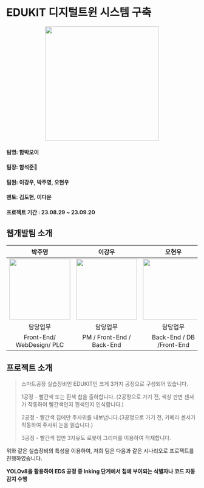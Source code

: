 # EDUKIT 디지털트윈 시스템 구축

<div align = 'center'><img width="300px" height="300px" src="https://github.com/seokjunh/Edukit_DigitalTwin/assets/130536128/1bc9491b-1df5-4abd-a252-d6beaebe20ca.png"/></div>

#### 팀명: 함박오이
#### 팀장: 함석준🏅
#### 팀원: 이강우, 박주영, 오현우
#### 멘토: 김도현, 이다운
#### 프로젝트 기간 : 23.08.29 ~ 23.09.20


## 웹개발팀 소개

|      박주영       |          이강우         |       오현우         |       함석준         |
| :------------------------------------------------------------------------------: | :---------------------------------------------------------------------------------------------------------------------------------------------------: | :---------------------------------------------------------------------------------------------------------------------------------------------------------------------------------------------------: | :------------------------------------------------------------------------------: |
|   <img width="160px" src="https://github.com/seokjunh/Edukit_DigitalTwin/assets/130536128/bbc106cb-c849-4469-989a-db796d33d5be.png" />    |   <img width="160px" src="https://github.com/seokjunh/Edukit_DigitalTwin/assets/130536128/1eb7836b-fd6b-424e-8697-2224cbb2b119" />    |   <img width="160px" src="https://github.com/seokjunh/Edukit_DigitalTwin/assets/130536128/cd96a81b-dc28-4a7b-b2e5-be2cfa24bbc0"/>   |   <img width="160px" src="https://github.com/seokjunh/Edukit_DigitalTwin/assets/130536128/c45e4cfa-f034-4b42-bfc9-f7a20d7d93e6"/>   |
|            담당업무           |            담당업무           |            담당업무          |            담당업무           |
|   Front-End/ WebDesign/ PLC   |   PM / Front-End / Back-End   |   Back-End / DB /Front-End   |   AI / IOT / PM / Back-End   |


## 프로젝트 소개

>스마트공장 실습장비인 EDUKIT인 크게 3가지 공정으로 구성되어 있습니다.
>
>1공정 - 빨간색 또는 흰색 칩을 출하합니다. (2공정으로 가기 전, 색상 판변 센서가 작동하여 빨간색인지 흰색인지 인식합니다.)
>
>2공정 - 빨간색 칩에만 주사위를 내보냅니다.(3공정으로 가기 전, 카메라 센서가 작동하여 주사위 눈을 읽습니다.)
>
>3공정 - 빨간색 칩만 3자유도 로봇이 그리퍼를 이용하여 적재합니다.

위와 같은 실습장비의 특성을 이용하여, 저희 팀은 다음과 같은 시나리오로 프로젝트를 진행하였습니다.

**YOLOv8을 활용하여 EDS 공정 중 Inking 단계에서 칩에 부여되는 식별자나 코드 자동 감지 수행**
